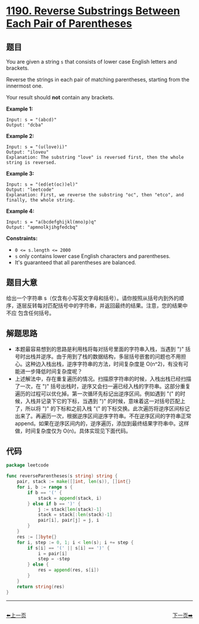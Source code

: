 # [1190. Reverse Substrings Between Each Pair of Parentheses](https://leetcode.com/problems/reverse-substrings-between-each-pair-of-parentheses/)


## 题目

You are given a string `s` that consists of lower case English letters and brackets.

Reverse the strings in each pair of matching parentheses, starting from the innermost one.

Your result should **not** contain any brackets.

**Example 1:**

```
Input: s = "(abcd)"
Output: "dcba"
```

**Example 2:**

```
Input: s = "(u(love)i)"
Output: "iloveu"
Explanation: The substring "love" is reversed first, then the whole string is reversed.
```

**Example 3:**

```
Input: s = "(ed(et(oc))el)"
Output: "leetcode"
Explanation: First, we reverse the substring "oc", then "etco", and finally, the whole string.
```

**Example 4:**

```
Input: s = "a(bcdefghijkl(mno)p)q"
Output: "apmnolkjihgfedcbq"
```

**Constraints:**

- `0 <= s.length <= 2000`
- `s` only contains lower case English characters and parentheses.
- It's guaranteed that all parentheses are balanced.

## 题目大意

给出一个字符串 s（仅含有小写英文字母和括号）。请你按照从括号内到外的顺序，逐层反转每对匹配括号中的字符串，并返回最终的结果。注意，您的结果中 不应 包含任何括号。

## 解题思路

- 本题最容易想到的思路是利用栈将每对括号里面的字符串入栈，当遇到 ")" 括号时出栈并逆序。由于用到了栈的数据结构，多层括号嵌套的问题也不用担心。这种边入栈出栈，逆序字符串的方法，时间复杂度是 O(n^2)，有没有可能进一步降低时间复杂度呢？
- 上述解法中，存在重复遍历的情况。扫描原字符串的时候，入栈出栈已经扫描了一次，在 ")" 括号出栈时，逆序又会扫一遍已经入栈的字符串。这部分重复遍历的过程可以优化掉。第一次循环先标记出逆序区间。例如遇到 "(" 的时候，入栈并记录下它的下标，当遇到 ")" 的时候，意味着这一对括号匹配上了，所以将 ")" 的下标和之前入栈 "(" 的下标交换。此次遍历将逆序区间标记出来了。再遍历一次，根据逆序区间逆序字符串。不在逆序区间的字符串正常 append。如果在逆序区间内的，逆序遍历，添加到最终结果字符串中。这样做，时间复杂度仅为 O(n)。具体实现见下面代码。

## 代码

```go
package leetcode

func reverseParentheses(s string) string {
	pair, stack := make([]int, len(s)), []int{}
	for i, b := range s {
		if b == '(' {
			stack = append(stack, i)
		} else if b == ')' {
			j := stack[len(stack)-1]
			stack = stack[:len(stack)-1]
			pair[i], pair[j] = j, i
		}
	}
	res := []byte{}
	for i, step := 0, 1; i < len(s); i += step {
		if s[i] == '(' || s[i] == ')' {
			i = pair[i]
			step = -step
		} else {
			res = append(res, s[i])
		}
	}
	return string(res)
}
```


----------------------------------------------
<div style="display: flex;justify-content: space-between;align-items: center;">
<p><a href="https://books.halfrost.com/leetcode/ChapterFour/1100~1199/1189.Maximum-Number-of-Balloons/">⬅️上一页</a></p>
<p><a href="https://books.halfrost.com/leetcode/ChapterFour/1200~1299/1200.Minimum-Absolute-Difference/">下一页➡️</a></p>
</div>
